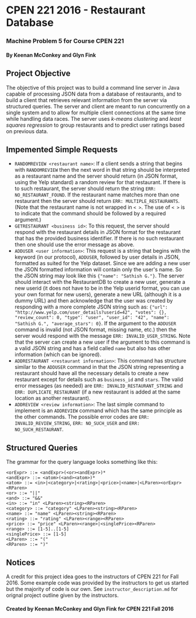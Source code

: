 # CPEN 221 2016 - Restaurant Database
### Machine Problem 5 for Course CPEN 221
#### By Keenan McConkey and Glyn Fink

## Project Objective

The objective of this project was to build a command line server in Java capable of processing JSON data from a database of restaurants, and to build a client that retrieves relevant information from the server via structured queries. The server and client are meant to run concurrently on a single system and to allow for multiple client connections at the same time while handling data races. The server uses *k-means clustering* and *least squares regression* to group restaurants and to predict user ratings based on previous data.

## Impemented Simple Requests

+ `RANDOMREVIEW <restaurant name>`: If a client sends a string that begins with `RANDOMREVIEW` then the next word in that string should be interpreted as a restaurant name and the server should return (in JSON format, using the Yelp standard) a random review for that restaurant. If there is to such restaurant, the server should return the string `ERR: NO_RESTAURANT_FOUND`. If the restaurant name matches more than one restaurant then the server should return `ERR: MULTIPLE_RESTAURANTS`. (Note that the restaurant name is not wrapped in `< >`. The use of `< >` is to indicate that the command should be followed by a required argument.)
+ `GETRESTAURANT <business id>`: To this request, the server should respond with the restaurant details in JSON format for the restaurant that has the provided business identifier. If there is no such restaurant then one should use the error message as above.
+ `ADDUSER <user information>`: This request is a string that begins with the keyword (in our protocol), `ADDUSER`, followed by user details in JSON, formatted as suited for the Yelp dataset. Since we are adding a new user the JSON formatted information will contain only the user's name. So the JSON string may look like this `{"name": "Sathish G."}`. The server should interact with the RestaurantDB to create a new user, generate a new userid (it does not have to be in the Yelp userid format, you can use your own format for new users), generate a new URL (although it is a dummy URL) and then acknowledge that the user was created by responding with a more complete JSON string such as:
  `{"url": "http://www.yelp.com/user_details?userid=42", "votes": {}, "review_count": 0, "type": "user", "user_id": "42", "name": "Sathish G.", "average_stars": 0}`. If the argument to the `ADDUSER` command is invalid (not JSON format, missing name, etc.) then the server would respond with the message `ERR: INVALID_USER_STRING`. Note that the server can create a new user if the argument to this command is a valid JSON string and has a field called `name` but also has other information (which can be ignored).
+ `ADDRESTAURANT <restaurant information>`: This command has structure similar to the `ADDUSER` command in that the JSON string representing a restaurant should have all the necessary details to create a new restaurant except for details such as `business_id` and `stars`. The valid error messages (as needed) are `ERR: INVALID_RESTAURANT_STRING` and `ERR: DUPLICATE_RESTAURANT` (if a new restaurant is added at the same location as another restaurant).
+ `ADDREVIEW <review information>`: The last simple command to implement is an `ADDREVIEW` command which has the same principle as the other commands. The possible error codes are `ERR: INVALID_REVIEW_STRING`, `ERR: NO_SUCH_USER` and `ERR: NO_SUCH_RESTAURANT`.

## Structured Queries

The grammar for the query language looks something like this:

```
<orExpr> ::= <andExpr>(<or><andExpr>)*
<andExpr> ::= <atom>(<and><atom>)*
<atom> ::= <in>|<category>|<rating>|<price>|<name>|<LParen><orExpr><RParen>
<or> ::= "||"
<and> ::= "&&"
<in> ::= "in" <LParen><string><RParen>
<category> ::= "category" <LParen><string><RParen>
<name> ::= "name" <LParen><string><RParen>
<rating> ::= "rating" <LParen><range><RParen>
<price> ::= "price" <LParen><range>|<singlePrice><RParen>
<range> ::= [1-5]..[1-5]
<singlePrice> ::= [1-5]
<LParen> ::= "("
<RParen> ::= ")"
```

## Notices

A credit for this project idea goes to the instructors of CPEN 221 for Fall 2016. Some example code was provided by the instructors to get us started but the majority of code is our own. See `instructor_description.md` for orignal project outline given by the instructors.

#### Created by Keenan McConkey and Glyn Fink for CPEN 221 Fall 2016

